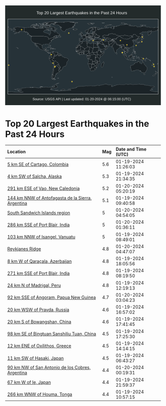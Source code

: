 ![Map](./map.png)

# Top 20 Largest Earthquakes in the Past 24 Hours

| Location | Mag | Date and Time (UTC) |
|:---|:---|:---|
| [5 km SE of Cartago, Colombia](https://earthquake.usgs.gov/earthquakes/eventpage/us6000m4n2) | 5.6 | 01-19-2024 11:26:03 |
| [4 km SW of Salcha, Alaska](https://earthquake.usgs.gov/earthquakes/eventpage/ak024vrx24o) | 5.3 | 01-19-2024 21:34:35 |
| [291 km ESE of Vao, New Caledonia](https://earthquake.usgs.gov/earthquakes/eventpage/us6000m4xl) | 5.2 | 01-20-2024 05:20:19 |
| [144 km NNW of Antofagasta de la Sierra, Argentina](https://earthquake.usgs.gov/earthquakes/eventpage/us6000m4mv) | 5.1 | 01-19-2024 09:40:58 |
| [South Sandwich Islands region](https://earthquake.usgs.gov/earthquakes/eventpage/us6000m4xb) | 5 | 01-20-2024 04:54:05 |
| [286 km SSE of Port Blair, India](https://earthquake.usgs.gov/earthquakes/eventpage/us6000m4vw) | 5 | 01-20-2024 01:36:11 |
| [103 km NNW of Isangel, Vanuatu](https://earthquake.usgs.gov/earthquakes/eventpage/us6000m4mn) | 5 | 01-19-2024 08:49:01 |
| [Reykjanes Ridge](https://earthquake.usgs.gov/earthquakes/eventpage/us6000m4x3) | 4.8 | 01-20-2024 04:47:07 |
| [8 km W of Qaraçala, Azerbaijan](https://earthquake.usgs.gov/earthquakes/eventpage/us6000m4sd) | 4.8 | 01-19-2024 18:05:56 |
| [271 km SSE of Port Blair, India](https://earthquake.usgs.gov/earthquakes/eventpage/us6000m4mj) | 4.8 | 01-19-2024 08:19:50 |
| [24 km N of Madrigal, Peru](https://earthquake.usgs.gov/earthquakes/eventpage/us6000m4nc) | 4.8 | 01-19-2024 12:19:13 |
| [92 km SSE of Angoram, Papua New Guinea](https://earthquake.usgs.gov/earthquakes/eventpage/us6000m4wd) | 4.7 | 01-20-2024 03:04:23 |
| [20 km WSW of Pravda, Russia](https://earthquake.usgs.gov/earthquakes/eventpage/us6000m4r1) | 4.6 | 01-19-2024 16:57:02 |
| [20 km S of Bowangshan, China](https://earthquake.usgs.gov/earthquakes/eventpage/us6000m4s9) | 4.6 | 01-19-2024 17:41:45 |
| [98 km SE of Bingtuan Sanshiliu Tuan, China](https://earthquake.usgs.gov/earthquakes/eventpage/us6000m4s6) | 4.5 | 01-19-2024 17:25:30 |
| [12 km ENE of Oxílithos, Greece](https://earthquake.usgs.gov/earthquakes/eventpage/us6000m4p0) | 4.5 | 01-19-2024 14:14:15 |
| [11 km SW of Hasaki, Japan](https://earthquake.usgs.gov/earthquakes/eventpage/us6000m4m5) | 4.5 | 01-19-2024 06:43:27 |
| [90 km NW of San Antonio de los Cobres, Argentina](https://earthquake.usgs.gov/earthquakes/eventpage/us6000m4va) | 4.4 | 01-20-2024 00:19:31 |
| [67 km W of Ie, Japan](https://earthquake.usgs.gov/earthquakes/eventpage/us6000m4u8) | 4.4 | 01-19-2024 21:59:37 |
| [266 km WNW of Houma, Tonga](https://earthquake.usgs.gov/earthquakes/eventpage/us6000m4n0) | 4.4 | 01-19-2024 10:57:15 |
